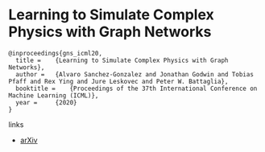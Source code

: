 # Learning to Simulate Complex Physics with Graph Networks

```
@inproceedings{gns_icml20,
  title = 	 {Learning to Simulate Complex Physics with Graph Networks},
  author = 	 {Alvaro Sanchez-Gonzalez and Jonathan Godwin and Tobias Pfaff and Rex Ying and Jure Leskovec and Peter W. Battaglia},
  booktitle = 	 {Proceedings of the 37th International Conference on Machine Learning (ICML)},
  year = 	 {2020}
}
```

links
- [arXiv](https://arxiv.org/abs/2002.09405)

